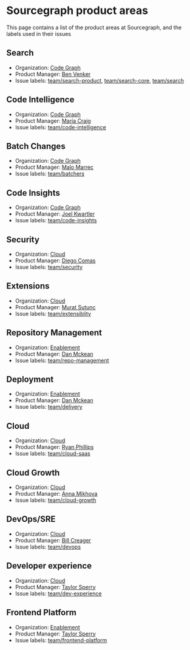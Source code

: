 # Sourcegraph product areas

This page contains a list of the product areas at Sourcegraph, and the labels used in their issues

## Search

- Organization: [Code Graph](../company/strategy/code-graph/index.md)
- Product Manager: [Ben Venker](../company/team/index.md#ben-venker)
- Issue labels: [team/search-product](https://github.com/sourcegraph/sourcegraph/labels/team/search-product), [team/search-core](https://github.com/sourcegraph/sourcegraph/labels/team/search-core), [team/search](https://github.com/sourcegraph/sourcegraph/labels/team/search)

## Code Intelligence

- Organization: [Code Graph](../company/strategy/code-graph/index.md)
- Product Manager: [María Craig](../company/team/index.md#maría-craig)
- Issue labels: [team/code-intelligence](https://github.com/sourcegraph/sourcegraph/labels/team/code-intelligence)

## Batch Changes

- Organization: [Code Graph](../company/strategy/code-graph/index.md)
- Product Manager: [Malo Marrec](../company/team/index.md#malo-marrec)
- Issue labels: [team/batchers](https://github.com/sourcegraph/sourcegraph/labels/team/batchers)

## Code Insights

- Organization: [Code Graph](../company/strategy/code-graph/index.md)
- Product Manager: [Joel Kwartler](../company/team/index.md#joel-kwartler)
- Issue labels: [team/code-insights](https://github.com/sourcegraph/sourcegraph/labels/team/code-insights)

## Security

- Organization: [Cloud](../company/strategy/index.md#cloud)
- Product Manager: [Diego Comas](../company/team/index.md#diego-comas)
- Issue labels: [team/security](https://github.com/sourcegraph/sourcegraph/labels/team/security)

## Extensions

- Organization: [Cloud](../company/strategy/index.md#cloud)
- Product Manager: [Murat Sutunc](../company/team/index.md#murat-sutunc)
- Issue labels: [team/extensiblity](https://github.com/sourcegraph/sourcegraph/labels/team/extensiblity)

## Repository Management

- Organization: [Enablement](../company/strategy/enablement/index.md)
- Product Manager: [Dan Mckean](../company/team/index.md#dan-mckean)
- Issue labels: [team/repo-management](https://github.com/sourcegraph/sourcegraph/labels/team/repo-management)

## Deployment

- Organization: [Enablement](../company/strategy/enablement/index.md)
- Product Manager: [Dan Mckean](../company/team/index.md#dan-mckean)
- Issue labels: [team/delivery](https://github.com/sourcegraph/sourcegraph/labels/team/delivery)

## Cloud

- Organization: [Cloud](../company/strategy/index.md#cloud)
- Product Manager: [Ryan Phillips](../company/team/index.md#ryan-phillips)
- Issue labels: [team/cloud-saas](https://github.com/sourcegraph/sourcegraph/labels/team/cloud-saas)

## Cloud Growth

- Organization: [Cloud](../company/strategy/index.md#cloud)
- Product Manager: [Anna Mikhova](../company/team/index.md#anna-mikhova)
- Issue labels: [team/cloud-growth](https://github.com/sourcegraph/sourcegraph/labels/team/cloud-growth)

## DevOps/SRE

- Organization: [Cloud](../company/strategy/index.md#cloud)
- Product Manager: [Bill Creager](../company/team/index.md#bill-creager)
- Issue labels: [team/devops](https://github.com/sourcegraph/sourcegraph/labels/team/devops)

## Developer experience

- Organization: [Cloud](../company/strategy/index.md#cloud)
- Product Manager: [Taylor Sperry](../company/team/index.md#taylor-sperry)
- Issue labels: [team/dev-experience](https://github.com/sourcegraph/sourcegraph/labels/team/dev-experience)

## Frontend Platform

- Organization: [Enablement](../company/strategy/enablement/index.md)
- Product Manager: [Taylor Sperry](../company/team/index.md#taylor-sperry)
- Issue labels: [team/frontend-platform](https://github.com/sourcegraph/sourcegraph/labels/team/frontend-platform)
